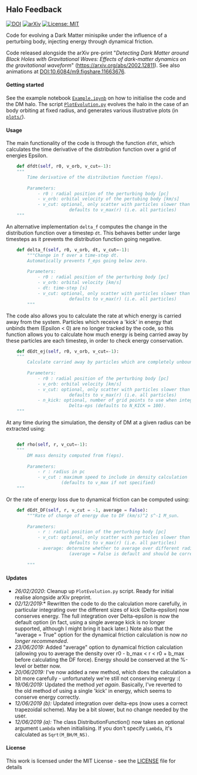 ## Halo Feedback

[![DOI](https://zenodo.org/badge/DOI/10.5281/zenodo.3688812.svg)](https://doi.org/10.5281/zenodo.3688812) [![arXiv](https://img.shields.io/badge/arXiv-2002.12811-B31B1B.svg)](https://arxiv.org/abs/2002.12811) [![License: MIT](https://img.shields.io/badge/License-MIT-yellow.svg)](https://opensource.org/licenses/MIT)

Code for evolving a Dark Matter minispike under the influence of a perturbing body, injecting energy through dynamical friction. 

Code released alongside the arXiv pre-print "*Detecting Dark Matter around Black Holes with Gravitational Waves: Effects of dark-matter dynamics on the gravitational waveform*" (https://arxiv.org/abs/2002.12811). See also animations at [DOI:10.6084/m9.figshare.11663676](https://doi.org/10.6084/m9.figshare.11663676).

#### Getting started

See the example notebook [`Example.ipynb`](https://github.com/bradkav/HaloFeedback/blob/master/Example.ipynb) on how to initialise the code and the DM halo. The script [`PlotEvolution.py`](https://github.com/bradkav/HaloFeedback/blob/master/PlotEvolution.py) evolves the halo in the case of an body orbiting at fixed radius, and generates various illustrative plots (in [`plots/`](https://github.com/bradkav/HaloFeedback/blob/master/plots/)).

#### Usage

The main functionality of the code is through the function `dfdt`, which calculates the time derivative of the distribution function over a grid of energies Epsilon.

```python
    def dfdt(self, r0, v_orb, v_cut=-1):
    """
        Time derivative of the distribution function f(eps).
        
        Parameters:
            - r0 : radial position of the perturbing body [pc]
            - v_orb: orbital velocity of the pertubing body [km/s]
            - v_cut: optional, only scatter with particles slower than v_cut [km/s]
                        defaults to v_max(r) (i.e. all particles)
    """
```

An alternative implementation `delta_f` computes the change in the distribution function over a timestep `dt`. This behaves better under large timesteps as it prevents the distribution function going negative.

```python
    def delta_f(self, r0, v_orb, dt, v_cut=-1):
        """Change in f over a time-step dt.
        Automatically prevents f_eps going below zero.       
        
        Parameters:
            - r0 : radial position of the perturbing body [pc]
            - v_orb: orbital velocity [km/s]
            - dt: time-step [s]
            - v_cut: optional, only scatter with particles slower than v_cut [km/s]
                        defaults to v_max(r) (i.e. all particles)
        """

```

The code also allows you to calculate the rate at which energy is carried away from the system. Particles which receive a 'kick' in energy that unbinds them (Epsilon < 0) are no longer tracked by the code, so this function allows you to calculate how much energy is being carried away by these particles are each timestep, in order to check energy conservation.

```python
    def dEdt_ej(self, r0, v_orb, v_cut=-1):
    """
        Calculate carried away by particles which are completely unbound.
        
        Parameters:
            - r0 : radial position of the perturbing body [pc]
            - v_orb: orbital velocity [km/s]
            - v_cut: optional, only scatter with particles slower than v_cut [km/s]
                        defaults to v_max(r) (i.e. all particles)
            - n_kick: optional, number of grid points to use when integrating over
                        Delta-eps (defaults to N_KICK = 100).
    """
```

At any time during the simulation, the density of DM at a given radius can be extracted using:

```python

    def rho(self, r, v_cut=-1):
    """
        DM mass density computed from f(eps).
        
        Parameters: 
            - r : radius in pc
            - v_cut : maximum speed to include in density calculation
                     (defaults to v_max if not specified)
    """

```

Or the rate of energy loss due to dynamical friction can be computed using:

```python
    def dEdt_DF(self, r, v_cut = -1, average = False):
        """Rate of change of energy due to DF (km/s)^2 s^-1 M_sun.
        
        Parameters:
            - r : radial position of the perturbing body [pc]
            - v_cut: optional, only scatter with particles slower than v_cut [km/s]
                        defaults to v_max(r) (i.e. all particles)
            - average: determine whether to average over different radii
                        (average = False is default and should be correct).
        
        """
```


#### Updates

- *26/02/2020*:  Cleanup up `PlotEvolution.py` script. Ready for initial realise alongside arXiv preprint.  
- *02/12/2019:** Rewritten the code to do the calculation more carefully, in particular integrating over the different sizes of kick (Delta-epsilon) now conserves energy. The full integration over Delta-epsilon is now the default option (in fact, using a single average kick is no longer supported, although I might bring it back later.) Note  also that the "average = True" option for the dynamical friction calculation is now *no longer recommended*.  
 - *23/06/2019:* Added "average" option to dynamical friction calculation (allowing you to average the density over r0 - b_max < r < r0 + b_max before calculating the DF force). Energy should be conserved at the %-level or better now.  
 - *20/06/2019:* I've now added a new method, which does the calculation a bit more carefully - unfortunately we're still not conserving energy :(  
 - *19/06/2019:* Updated the method *yet again*. Basically, I've reverted to the old method of using a single 'kick' in energy, which seems to conserve energy correctly.  
 - *12/06/2019 (b):* Updated integration over delta-eps (now uses a correct trapezoidal scheme). May be a bit slower, but no change needed by the user.  
 - *12/06/2019 (a):* The class DistributionFunction() now takes an optional argument `Lambda` when initialising. If you don't specify `Lambda`, it's calculated as `Sqrt(M_BH/M_NS)`.  

#### License

This work is licensed under the MIT License - see the [LICENSE](LICENSE) file for details

